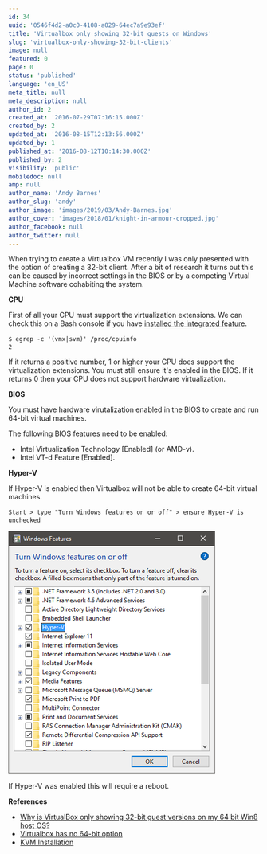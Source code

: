```yaml
---
id: 34
uuid: '0546f4d2-a0c0-4108-a029-64ec7a9e93ef'
title: 'Virtualbox only showing 32-bit guests on Windows'
slug: 'virtualbox-only-showing-32-bit-clients'
image: null
featured: 0
page: 0
status: 'published'
language: 'en_US'
meta_title: null
meta_description: null
author_id: 2
created_at: '2016-07-29T07:16:15.000Z'
created_by: 2
updated_at: '2016-08-15T12:13:56.000Z'
updated_by: 1
published_at: '2016-08-12T10:14:30.000Z'
published_by: 2
visibility: 'public'
mobiledoc: null
amp: null
author_name: 'Andy Barnes'
author_slug: 'andy'
author_image: 'images/2019/03/Andy-Barnes.jpg'
author_cover: 'images/2018/01/knight-in-armour-cropped.jpg'
author_facebook: null
author_twitter: null
---
```


When trying to create a Virtualbox VM recently I was only presented with the option of creating a 32-bit client. After a bit of research it turns out this can be caused by incorrect settings in the BIOS or by a competing Virtual Machine software cohabiting the system.

**CPU**

First of all your CPU must support the virtualization extensions. We can check this on a Bash console if you have [installed the integrated feature](https://www.neontribe.co.uk/windows-10-build-1607-integrated-bash/).

```
$ egrep -c '(vmx|svm)' /proc/cpuinfo
2
```

If it returns a positive number, 1 or higher your CPU does support the virtualization extensions. You must still ensure it's enabled in the BIOS. If it returns 0 then your CPU does not support hardware virtualization.

**BIOS**

You must have hardware virutalization enabled in the BIOS to create and run 64-bit virtual machines.

The following BIOS features need to be enabled:

- Intel Virtualization Technology [Enabled] (or AMD-v).
- Intel VT-d Feature [Enabled].

**Hyper-V**

If Hyper-V is enabled then Virtualbox will not be able to create 64-bit virtual machines.

```
Start > type "Turn Windows features on or off" > ensure Hyper-V is unchecked
```

![Turn Windows features on or off](images/2016/07/turn-windows-features-on-or-off.png)

If Hyper-V was enabled this will require a reboot.

**References**

- [Why is VirtualBox only showing 32-bit guest versions on my 64 bit Win8 host OS?](http://www.fixedbyvonnie.com/2014/11/virtualbox-showing-32-bit-guest-versions-64-bit-host-os/#.V5sNlzsrKUm)
- [Virtualbox has no 64-bit option](http://askubuntu.com/questions/675251/virtualbox-has-no-64-bit-options)
- [KVM Installation](https://help.ubuntu.com/community/KVM/Installation)
